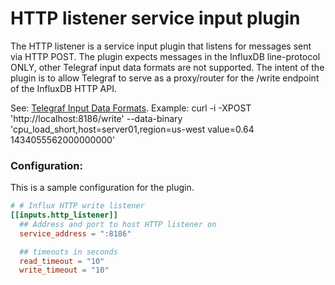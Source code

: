 # HTTP listener service input plugin

The HTTP listener is a service input plugin that listens for messages sent via HTTP POST.
The plugin expects messages in the InfluxDB line-protocol ONLY, other Telegraf input data formats are not supported.
The intent of the plugin is to allow Telegraf to serve as a proxy/router for the /write endpoint of the InfluxDB HTTP API.

See: [Telegraf Input Data Formats](https://github.com/influxdata/telegraf/blob/master/docs/DATA_FORMATS_INPUT.md#influx).
Example:  curl -i -XPOST 'http://localhost:8186/write' --data-binary 'cpu_load_short,host=server01,region=us-west value=0.64 1434055562000000000'

### Configuration:

This is a sample configuration for the plugin.

```toml
# # Influx HTTP write listener
[[inputs.http_listener]]
  ## Address and port to host HTTP listener on
  service_address = ":8186"

  ## timeouts in seconds
  read_timeout = "10"
  write_timeout = "10"
```
